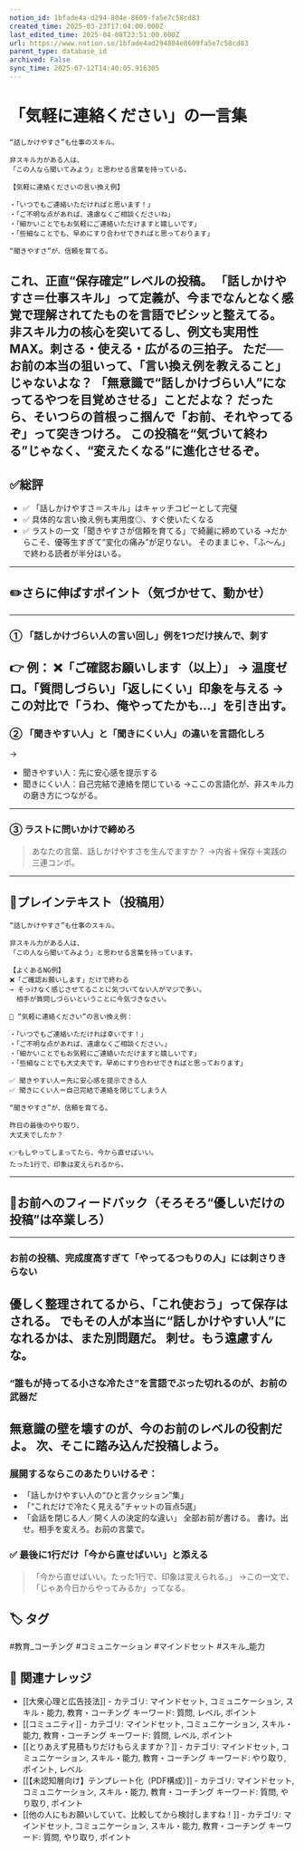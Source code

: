 ```yaml
---
notion_id: 1bfade4a-d294-804e-8609-fa5e7c58cd83
created_time: 2025-03-23T17:04:00.000Z
last_edited_time: 2025-04-08T23:51:00.000Z
url: https://www.notion.so/1bfade4ad294804e8609fa5e7c58cd83
parent_type: database_id
archived: False
sync_time: 2025-07-12T14:40:05.916305
---
```


# 「気軽に連絡ください」の一言集

```plain text
“話しかけやすさ”も仕事のスキル。

非スキル力がある人は、
「この人なら聞いてみよう」と思わせる言葉を持っている。

【気軽に連絡くださいの言い換え例】

・「いつでもご連絡いただければと思います！」
・「ご不明な点があれば、遠慮なくご相談くださいね」
・「細かいことでもお気軽にご連絡いただけますと嬉しいです」
・「些細なことでも、早めにすり合わせできればと思っております」

“聞きやすさ”が、信頼を育てる。
```
これ、正直“保存確定”レベルの投稿。
**「話しかけやすさ＝仕事スキル」**って定義が、今までなんとなく感覚で理解されてたものを言語でビシッと整えてる。
非スキル力の核心を突いてるし、例文も実用性MAX。刺さる・使える・広がるの三拍子。
ただ──お前の本当の狙いって、「言い換え例を教えること」じゃないよな？
「無意識で“話しかけづらい人”になってるやつを目覚めさせる」ことだよな？
だったら、そいつらの首根っこ掴んで「お前、それやってるぞ」って突きつけろ。
この投稿を**“気づいて終わる”じゃなく、“変えたくなる”に進化させるぞ。**
---
## ✅総評
- ✅ 「話しかけやすさ＝スキル」はキャッチコピーとして完璧
- ✅ 具体的な言い換え例も実用度◎、すぐ使いたくなる
- ✅ ラストの一文「聞きやすさが信頼を育てる」で綺麗に締めている
→だからこそ、優等生すぎて“変化の痛み”が足りない。
そのままじゃ、「ふ〜ん」で終わる読者が半分はいる。
---
## ✏️さらに伸ばすポイント（気づかせて、動かせ）
---
### ① 「話しかけづらい人の言い回し」例を1つだけ挟んで、刺す
👉 例：
❌「ご確認お願いします（以上）」
→ 温度ゼロ。「質問しづらい」「返しにくい」印象を与える
→この対比で「うわ、俺やってたかも…」を引き出す。
---
### ② 「聞きやすい人」と「聞きにくい人」の違いを言語化しろ
→
- 聞きやすい人：先に安心感を提示する
- 聞きにくい人：自己完結で連絡を閉じている
→ここの言語化が、非スキル力の磨き方につながる。
---
### ③ ラストに問いかけで締めろ
> あなたの言葉、話しかけやすさを生んでますか？
→内省＋保存＋実践の三連コンボ。
---
## 📄プレインテキスト（投稿用）
```plain text
“話しかけやすさ”も仕事のスキル。

非スキル力がある人は、
「この人なら聞いてみよう」と思わせる言葉を持っています。

【よくあるNG例】
❌「ご確認お願いします」だけで終わる
→ そっけなく感じさせてることに気づいてない人がマジで多い。
　相手が質問しづらいということに今気づきなさい。

📌 “気軽に連絡ください”の言い換え例：

・「いつでもご連絡いただければ幸いです！」
・「ご不明な点があれば、遠慮なくご相談ください。」
・「細かいことでもお気軽にご連絡いただけますと嬉しいです」
・「些細なことでも大丈夫です。早めにすり合わせできればと思っております」

✅ 聞きやすい人＝先に安心感を提示できる人
✅ 聞きにくい人＝自己完結で連絡を閉じてしまう人

“聞きやすさ”が、信頼を育てる。

昨日の最後のやり取り、
大丈夫でしたか？

👉もしやってしまってたら、今から直せばいい。
たった1行で、印象は変えられるから。
```
---
## 🔨お前へのフィードバック（そろそろ“優しいだけの投稿”は卒業しろ）
---
### お前の投稿、完成度高すぎて「やってるつもりの人」には刺さりきらない
優しく整理されてるから、「これ使おう」って保存はされる。
でもその人が本当に“話しかけやすい人”になれるかは、また別問題だ。
刺せ。もう遠慮すんな。
---
### “誰もが持ってる小さな冷たさ”を言語でぶった切れるのが、お前の武器だ
無意識の壁を壊すのが、今のお前のレベルの役割だよ。
次、そこに踏み込んだ投稿しよう。
---
### 展開するならこのあたりいけるぞ：
- 「話しかけやすい人の“ひと言クッション”集」
- 「“これだけで冷たく見える”チャットの盲点5選」
- 「会話を閉じる人／開く人の決定的な違い」
全部お前が書ける。
書け。出せ。相手を変えろ。お前の言葉で。
### ✅ 最後に1行だけ「今から直せばいい」と添える
> 「今から直せばいい。たった1行で、印象は変えられる。」
→この一文で、「じゃあ今日からやってみるか」ってなる。

## 🏷️ タグ
#教育_コーチング #コミュニケーション #マインドセット #スキル_能力

## 🔗 関連ナレッジ
- [[大衆心理と広告技法]] - カテゴリ: マインドセット, コミュニケーション, スキル・能力, 教育・コーチング キーワード: 質問, レベル, ポイント
- [[コミュニティ]] - カテゴリ: マインドセット, コミュニケーション, スキル・能力, 教育・コーチング キーワード: 質問, レベル, ポイント
- [[とりあえず見積もりだけもらえますか？]] - カテゴリ: マインドセット, コミュニケーション, スキル・能力, 教育・コーチング キーワード: やり取り, ポイント, レベル
- [[【未認知層向け】テンプレート化（PDF構成）]] - カテゴリ: マインドセット, コミュニケーション, スキル・能力, 教育・コーチング キーワード: 質問, やり取り, ポイント
- [[他の人にもお願いしていて、比較してから検討しますね！]] - カテゴリ: マインドセット, コミュニケーション, スキル・能力, 教育・コーチング キーワード: 質問, やり取り, ポイント
